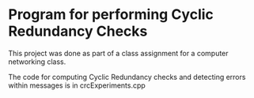 # Program for performing Cyclic Redundancy Checks

This project was done as part of a class assignment for a computer networking class.

The code for computing Cyclic Redundancy checks and detecting errors within messages is in crcExperiments.cpp
